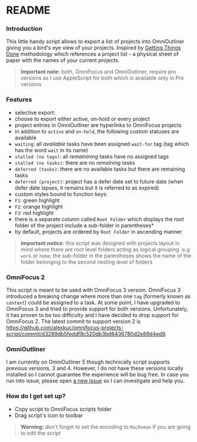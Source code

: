 # README #

### Introduction

This little handy script allows to export a list of projects into OmniOutliner giving you a bird's eye view of your projects. Inspired by [Getting Things Done](https://gettingthingsdone.com/) methodology which references a project list - a physical sheet of paper with the names of your current projects.

>**Important note:** both, OmniFocus and OmniOutliner, require pro versions as I use AppleScript for both which is available only in Pro versions

### Features

- selective export:
- choose to export either active, on-hold or every project
- project entries in OmniOutliner are hyperlinks to OmniFocus projects
- in addition to `active` and `on-hold`, the following custom statuses are available
- `waiting`: all *available* tasks have been assigned `wait-for` tag (tag which has the word `wait` in its name)
- `stalled (no tags)`: all *remainining* tasks have no assigned tags
- `stalled (no tasks)`: there are no *remaining* tasks
- `deferred (tasks)`: there are no available tasks but there are remaining tasks
- `deferred (project)`: project has a defer date set to future date (when defer date lapses, it remains but it is referred to as expired)
- custom styles bound to function keys:
- `F1`: green highlight
- `F2`: orange highlight
- `F3`: red highlight
- there is a separate column called `Root Folder` which displays the root folder of the project include a sub-folder in parentheses*
- by default, projects are ordered by `Root Folder` in ascending manner

>**Important notice**: this script was designed with projects layout in mind where there are root level folders acting as logical grouping .e.g `work` or `home`; the sub-folder in the parentheses shows the name of the folder belonging to the second nesting level of folders

### OmniFocus 2

This script is meant to be used with OmniFocus 3 version. OmniFocus 3 introduced a breaking change where more than one `tag` (formerly known as `context`) could be assigned to a task. At some point, I have upgraded to OmniFocus 3 and tried to provide support for both versions. Unfortunately, it has proven to be too difficulty and I have decided to drop support for OmniFocus 2. The latest commit to support version 2 is https://github.com/alexkuc/omnifocus-projects-script/commit/d3289db5feddf9c520db3bd6436780d2e89d4ed9.

### OmniOutliner

I am currently on OmniOutliner 5 though technically script supports previous versions, 3 and 4. However, I do not have these versions locally installed so I cannot guarantee the experience will be bug free. In case you run into issue, please open [a new issue](https://github.com/alexkuc/omnifocus-projects-script/issues/new) so I can investigate and help you.

### How do I get set up? ###

* Copy script to OmniFocus scripts folder
* Drag script's icon to toolbar

>**Warning:** don't forget to set the encoding to `MacRoman` if you are going to edit the script
